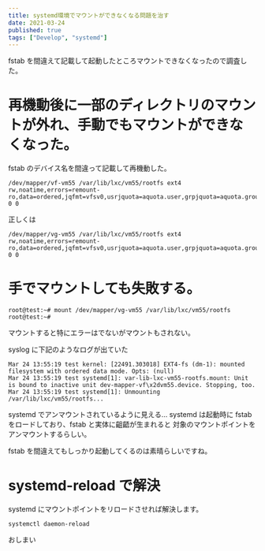 ```yaml
---
title: systemd環境でマウントができなくなる問題を治す
date: 2021-03-24
published: true
tags: ["Develop", "systemd"]
---
```


fstab を間違えて記載して起動したところマウントできなくなったので調査した。

# 再機動後に一部のディレクトリのマウントが外れ、手動でもマウントができなくなった。

fstab のデバイス名を間違って記載して再機動した。

```shell
/dev/mapper/vf-vm55 /var/lib/lxc/vm55/rootfs ext4 rw,noatime,errors=remount-ro,data=ordered,jqfmt=vfsv0,usrjquota=aquota.user,grpjquota=aquota.group 0 0
```

正しくは

```shell
/dev/mapper/vg-vm55 /var/lib/lxc/vm55/rootfs ext4 rw,noatime,errors=remount-ro,data=ordered,jqfmt=vfsv0,usrjquota=aquota.user,grpjquota=aquota.group 0 0
```

# 手でマウントしても失敗する。

```shell
root@test:~# mount /dev/mapper/vg-vm55 /var/lib/lxc/vm55/rootfs
root@test:~#
```

マウントすると特にエラーはでないがマウントもされない。

syslog に下記のようなログが出ていた

```shell
Mar 24 13:55:19 test kernel: [22491.303018] EXT4-fs (dm-1): mounted filesystem with ordered data mode. Opts: (null)
Mar 24 13:55:19 test systemd[1]: var-lib-lxc-vm55-rootfs.mount: Unit is bound to inactive unit dev-mapper-vf\x2dvm55.device. Stopping, too.
Mar 24 13:55:19 test systemd[1]: Unmounting /var/lib/lxc/vm55/rootfs...
```

systemd でアンマウントされているように見える…
systemd は起動時に fstab をロードしており、fstab と実体に齟齬が生まれると
対象のマウントポイントをアンマウントするらしい。

fstab を間違えてもしっかり起動してくるのは素晴らしいですね。

# systemd-reload で解決

systemd にマウントポイントをリロードさせれば解決します。

```shell
systemctl daemon-reload
```

おしまい
